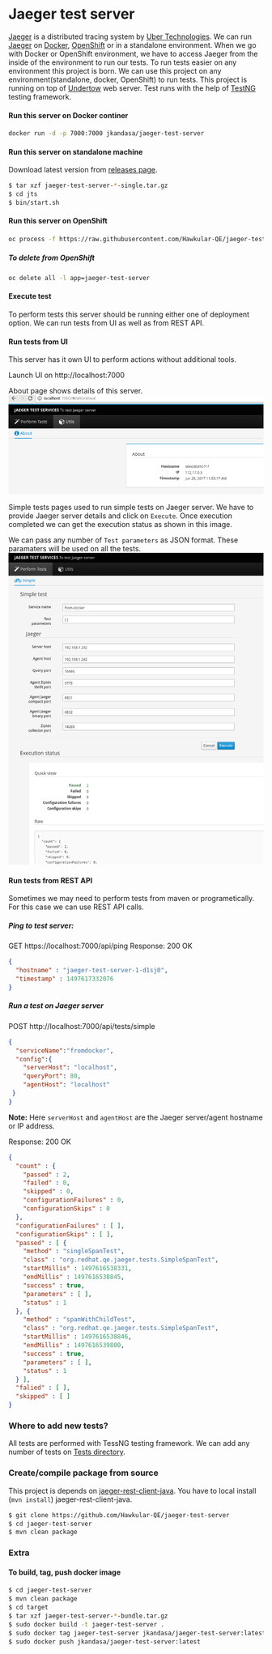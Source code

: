 # Jaeger test server
[Jaeger](https://github.com/uber/jaeger) is a distributed tracing system by [Uber Technologies](http://uber.github.io/). We can run [Jaeger](https://github.com/uber/jaeger) on [Docker](https://www.docker.io), [OpenShift](https://openshift.io/) or in a standalone environment. When we go with Docker or OpenShift environment, we have to access Jaeger from the inside of the environment to run our tests. To run tests easier on any environment this project is born. We can use this project on any environment(standalone, docker, OpenShift) to run tests. This project is running on top of [Undertow](http://undertow.io/) web server. Test runs with the help of [TestNG](http://testng.org/doc/) testing framework.

#### Run this server on Docker continer
```bash
docker run -d -p 7000:7000 jkandasa/jaeger-test-server
```

#### Run this server on standalone machine
Download latest version from [releases page](https://github.com/Hawkular-QE/jaeger-test-server/releases).
```bash
$ tar xzf jaeger-test-server-*-single.tar.gz
$ cd jts
$ bin/start.sh
```
#### Run this server on OpenShift
```bash
oc process -f https://raw.githubusercontent.com/Hawkular-QE/jaeger-test-server/master/openshift-jaeger-test-server-template.yaml | oc create -f -
```
##### To delete from OpenShift
```bash
oc delete all -l app=jaeger-test-server
```

#### Execute test
To perform tests this server should be running either one of deployment option. We can run tests from UI as well as from REST API.

#### Run tests from UI
This server has it own UI to perform actions without additional tools.

Launch UI on http://localhost:7000

About page shows details of this server.
![About page](doc/images/jts-ui-about.png "JTS about page")


Simple tests pages used to run simple tests on Jaeger server. We have to provide Jaeger server details and click on `Execute`. Once execution completed we can get the execution status as shown in this image.

We can pass any number of `Test parameters` as JSON format. These paramaters will be used on all the tests.
![Simple tests page](doc/images/jts-ui-tests-simple.png "JTS simple tests page")


#### Run tests from REST API
Sometimes we may need to perform tests from maven or programetically. For this case we can use REST API calls.

##### Ping to test server:
GET https://localhost:7000/api/ping
Response: 200 OK
```json
{
  "hostname" : "jaeger-test-server-1-d1sj0",
  "timestamp" : 1497617332076
}
```
##### Run a test on Jaeger server
POST http://localhost:7000/api/tests/simple
```json
{
  "serviceName":"fromdocker",
  "config":{
    "serverHost": "localhost",
    "queryPort": 80,
    "agentHost": "localhost"
 }
}
```
**Note:** Here `serverHost` and `agentHost` are the Jaeger server/agent hostname or IP address.

Response: 200 OK
```json
{
  "count" : {
    "passed" : 2,
    "failed" : 0,
    "skipped" : 0,
    "configurationFailures" : 0,
    "configurationSkips" : 0
  },
  "configurationFailures" : [ ],
  "configurationSkips" : [ ],
  "passed" : [ {
    "method" : "singleSpanTest",
    "class" : "org.redhat.qe.jaeger.tests.SimpleSpanTest",
    "startMillis" : 1497616538331,
    "endMillis" : 1497616538845,
    "success" : true,
    "parameters" : [ ],
    "status" : 1
  }, {
    "method" : "spanWithChildTest",
    "class" : "org.redhat.qe.jaeger.tests.SimpleSpanTest",
    "startMillis" : 1497616538846,
    "endMillis" : 1497616539800,
    "success" : true,
    "parameters" : [ ],
    "status" : 1
  } ],
  "falied" : [ ],
  "skipped" : [ ]
}
```

### Where to add new tests?
All tests are performed with TessNG testing framework. We can add any number of tests on [Tests directory](src/main/java/org/redhat/qe/jaeger/tests).

### Create/compile package from source
This project is depends on [jaeger-rest-client-java](https://github.com/Hawkular-QE/jaeger-rest-client-java). You have to local install (`mvn install`) jaeger-rest-client-java.
```bash
$ git clone https://github.com/Hawkular-QE/jaeger-test-server
$ cd jaeger-test-server
$ mvn clean package
```

### Extra
#### To build, tag, push docker image
```bash
$ cd jaeger-test-server
$ mvn clean package
$ cd target
$ tar xzf jaeger-test-server-*-bundle.tar.gz
$ sudo docker build -t jaeger-test-server .
$ sudo docker tag jaeger-test-server jkandasa/jaeger-test-server:latest
$ sudo docker push jkandasa/jaeger-test-server:latest
```

